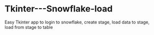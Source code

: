 # Tkinter---Snowflake-load
Easy Tkinter app to login to snowflake, create stage, load data to stage, load from stage to table
